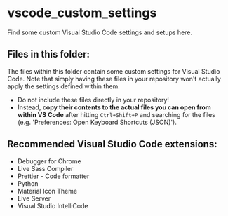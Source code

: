 # vscode_custom_settings
Find some custom Visual Studio Code settings and setups here.

## Files in this folder:
The files within this folder contain some custom settings for Visual Studio Code. Note that simply having these files in your repository won't actually apply the settings defined within them.
- Do not include these files directly in your repository!
- Instead, **copy their contents to the actual files you can open from within VS Code** after hitting `Ctrl+Shift+P` and searching for the files (e.g. 'Preferences: Open Keyboard Shortcuts (JSON)').

## Recommended Visual Studio Code extensions:
- Debugger for Chrome
- Live Sass Compiler
- Prettier - Code formatter
- Python
- Material Icon Theme
- Live Server
- Visual Studio IntelliCode
